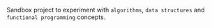 Sandbox project to experiment with `algorithms`, `data structures` and `functional programming` concepts.